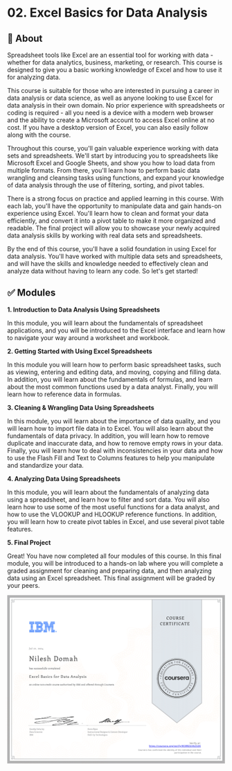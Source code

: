 # 02. Excel Basics for Data Analysis
## 📌 About
Spreadsheet tools like Excel are an essential tool for working with data - whether for data analytics, business, marketing, or research. This course is designed to give you a basic working knowledge of Excel and how to use it for analyzing data. 

This course is suitable for those who are interested in pursuing a career in data analysis or data science, as well as anyone looking to use Excel for data analysis in their own domain. No prior experience with spreadsheets or coding is required - all you need is a device with a modern web browser and the ability to create a Microsoft account to access Excel online at no cost. If you have a desktop version of Excel, you can also easily follow along with the course. 
 
Throughout this course, you'll gain valuable experience working with data sets and spreadsheets. We'll start by introducing you to spreadsheets like Microsoft Excel and Google Sheets, and show you how to load data from multiple formats. From there, you'll learn how to perform basic data wrangling and cleansing tasks using functions, and expand your knowledge of data analysis through the use of filtering, sorting, and pivot tables. 
 
There is a strong focus on practice and applied learning in this course. With each lab, you'll have the opportunity to manipulate data and gain hands-on experience using Excel. You'll learn how to clean and format your data efficiently, and convert it into a pivot table to make it more organized and readable. The final project will allow you to showcase your newly acquired data analysis skills by working with real data sets and spreadsheets. 
 
By the end of this course, you'll have a solid foundation in using Excel for data analysis. You'll have worked with multiple data sets and spreadsheets, and will have the skills and knowledge needed to effectively clean and analyze data without having to learn any code. So let's get started!
## ✅ Modules
**1. Introduction to Data Analysis Using Spreadsheets**

In this module, you will learn about the fundamentals of spreadsheet applications, and you will be introduced to the Excel interface and learn how to navigate your way around a worksheet and workbook.

**2. Getting Started with Using Excel Spreadsheets**

In this module you will learn how to perform basic spreadsheet tasks, such as viewing, entering and editing data, and moving, copying and filling data. In addition, you will learn about the fundamentals of formulas, and learn about the most common functions used by a data analyst. Finally, you will learn how to reference data in formulas.

**3. Cleaning & Wrangling Data Using Spreadsheets**

In this module, you will learn about the importance of data quality, and you will learn how to import file data in to Excel. You will also learn about the fundamentals of data privacy. In addition, you will learn how to remove duplicate and inaccurate data, and how to remove empty rows in your data. Finally, you will learn how to deal with inconsistencies in your data and how to use the Flash Fill and Text to Columns features to help you manipulate and standardize your data.

**4. Analyzing Data Using Spreadsheets**

In this module, you will learn about the fundamentals of analyzing data using a spreadsheet, and learn how to filter and sort data. You will also learn how to use some of the most useful functions for a data analyst, and how to use the VLOOKUP and HLOOKUP reference functions. In addition, you will learn how to create pivot tables in Excel, and use several pivot table features.

**5. Final Project**

Great! You have now completed all four modules of this course. In this final module, you will be introduced to a hands-on lab where you will complete a graded assignment for cleaning and preparing data, and then analyzing data using an Excel spreadsheet. This final assignment will be graded by your peers.

![Cert](https://github.com/ndomah/IBM-Data-Analyst-Professional-Certificate/blob/main/02.%20Excel%20Basics%20for%20Data%20Analysis/Excel%20Basics%20for%20Data%20Analysis%20Certificate-1.png)
